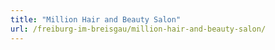 ```yaml
---
title: "Million Hair and Beauty Salon"
url: /freiburg-im-breisgau/million-hair-and-beauty-salon/
---
```

